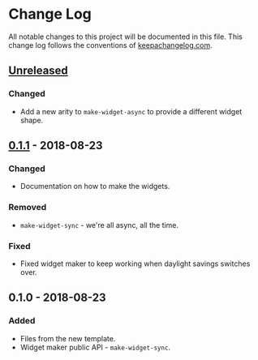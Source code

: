 # Change Log
All notable changes to this project will be documented in this file. This change log follows the conventions of [keepachangelog.com](http://keepachangelog.com/).

## [Unreleased]
### Changed
- Add a new arity to `make-widget-async` to provide a different widget shape.

## [0.1.1] - 2018-08-23
### Changed
- Documentation on how to make the widgets.

### Removed
- `make-widget-sync` - we're all async, all the time.

### Fixed
- Fixed widget maker to keep working when daylight savings switches over.

## 0.1.0 - 2018-08-23
### Added
- Files from the new template.
- Widget maker public API - `make-widget-sync`.

[Unreleased]: https://github.com/your-name/http-async/compare/0.1.1...HEAD
[0.1.1]: https://github.com/your-name/http-async/compare/0.1.0...0.1.1
